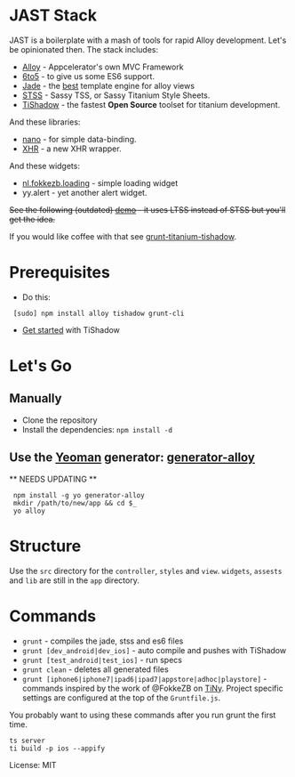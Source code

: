 # JAST Stack

JAST is a boilerplate with a  mash of tools for rapid Alloy development. Let's be opinionated then. The stack includes:

 * [Alloy](http://projects.appcelerator.com/alloy/docs/Alloy-bootstrap/index.html) -
   Appcelerator's own MVC Framework
 * [6to5](https://6to5.org/) - to give us some ES6 support.
 * [Jade](http://jade-lang.com/) - the [best](http://www.yydigital.com/blog/2013/7/10/A_Case_For_Jade_With_Alloy) template
   engine for alloy views
 * [STSS](https://github.com/RonaldTreur/STSS) - Sassy TSS, or Sassy Titanium Style Sheets.
 * [TiShadow](http://tishadow.yydigital.com/) - the fastest __Open Source__ toolset
   for titanium development.

And these libraries:
 * [nano](https://github.com/dbankier/nano) - for simple data-binding.
 * [XHR](https://github.com/raulriera/XHR) - a new XHR wrapper.

And these widgets:
 * [nl.fokkezb.loading](https://github.com/FokkeZB/nl.fokkezb.loading) - simple loading widget
 * yy.alert - yet another alert widget.



~~See the following (outdated) [demo](http://www.youtube.com/watch?v=c1u92zT-oA4) - it uses LTSS instead of STSS but you'll get the idea.~~

If you would like coffee with that see [grunt-titanium-tishadow](https://github.com/xissy/grunt-titanium-tishadow).

# Prerequisites

 * Do this:
```
 [sudo] npm install alloy tishadow grunt-cli
``` 
 * [Get started](http://tishadow.yydigital.com/getting%20started) with TiShadow

# Let's Go

## Manually

 * Clone the repository
 * Install the dependencies: `npm install -d` 

## Use the [Yeoman](http://yeoman.io) generator: [generator-alloy](https://github.com/dbankier/generator-alloy)

** NEEDS UPDATING **
``` 
 npm install -g yo generator-alloy
 mkdir /path/to/new/app && cd $_
 yo alloy 
```

# Structure

Use the `src` directory for the `controller`, `styles` and `view`.
`widgets`, `assests` and `lib` are still in the `app` directory.

# Commands

 * `grunt` - compiles the jade, stss and es6 files
 * `grunt [dev_android|dev_ios]` - auto compile and pushes with TiShadow
 * `grunt [test_android|test_ios]` - run specs 
 * `grunt clean` - deletes all generated files
 * `grunt [iphone6|iphone7|ipad6|ipad7|appstore|adhoc|playstore]` - commands inspired by the work
    of @FokkeZB on [TiNy](https://github.com/FokkeZB/tn). Project specific settings are configured at
    the top of the `Gruntfile.js`.

You probably want to using these commands after you run grunt the first time.

~~~
ts server
ti build -p ios --appify
~~~



License: MIT
